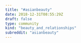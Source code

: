 ```yaml
---
title: "#asianbeauty"
date: 2018-12-31T08:55:29Z
draft: false
type: community
kind: "beauty_and_relationships"
subreddit: "asianbeauty"
---
```


